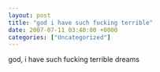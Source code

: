 ```yaml
---
layout: post
title: "god i have such fucking terrible"
date: 2007-07-11 03:40:00 +0000
categories: ["Uncategorized"]
---
```


god, i have such fucking terrible dreams